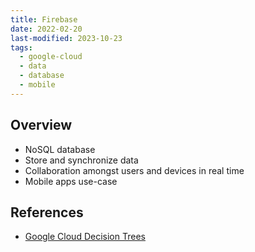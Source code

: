 ```yaml
---
title: Firebase
date: 2022-02-20
last-modified: 2023-10-23
tags:
  - google-cloud
  - data
  - database
  - mobile
---
```


## Overview

- NoSQL database
- Store and synchronize data
- Collaboration amongst users and devices in real time
- Mobile apps use-case

## References

- [Google Cloud Decision Trees](notes/moc/Google%20Cloud%20Decision%20Trees.md)
